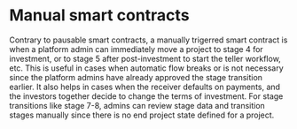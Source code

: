 # Manual smart contracts

Contrary to pausable smart contracts, a manually trigerred smart contract is when a platform admin can immediately move a project to stage 4 for investment, or to stage 5 after post-investment to start the teller workflow, etc. This is useful in cases when automatic flow breaks or is not necessary since the platform admins have already approved the stage transition earlier. It also helps in cases when the receiver defaults on payments, and the investors together decide to change the terms of investment. For stage transitions like stage 7-8, admins can review stage data and transition stages manually since there is no end project state defined for a project.

